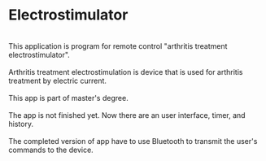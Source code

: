 # Electrostimulator
<br>This application is program for remote control "arthritis treatment electrostimulator".</br>
<br>Arthritis treatment electrostimulation is device that is used for arthritis treatment by electric current.</br>
<br>This app is part of master's degree.</br>
<br>The app is not finished yet. Now there are an user interface, timer, and history.</br>
<br>The completed version of app have to use Bluetooth to transmit the user's commands to the device.</br>
